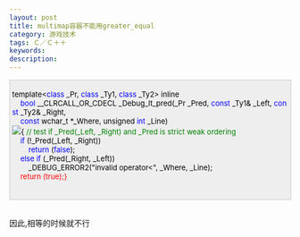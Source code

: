 ```yaml
---
layout: post
title: multimap容器不能用greater_equal
category: 游戏技术
tags: Ｃ／Ｃ＋＋
keywords: 
description: 
---
```


<div
style="border-bottom:#cccccc 1px solid;border-left:#cccccc 1px solid;padding-bottom:4px;background-color:#eeeeee;padding-left:4px;width:98%;padding-right:5px;font-size:13px;word-break:break-all;border-top:#cccccc 1px solid;border-right:#cccccc 1px solid;padding-top:4px;">

<span style="color:#000000;">template</span><span
style="color:#000000;">\<</span><span
style="color:#0000ff;">class</span><span
style="color:#000000;"> \_Pr, </span><span
style="color:#0000ff;">class</span><span
style="color:#000000;"> \_Ty1, </span><span
style="color:#0000ff;">class</span><span
style="color:#000000;"> \_Ty2</span><span
style="color:#000000;">\></span><span style="color:#000000;"> inline\
     </span><span style="color:#0000ff;">bool</span><span
style="color:#000000;"> \_\_CLRCALL\_OR\_CDECL \_Debug\_lt\_pred(\_Pr \_Pred, </span><span
style="color:#0000ff;">const</span><span
style="color:#000000;"> \_Ty1</span><span
style="color:#000000;">&</span><span
style="color:#000000;"> \_Left, </span><span
style="color:#0000ff;">const</span><span
style="color:#000000;"> \_Ty2</span><span
style="color:#000000;">&</span><span style="color:#000000;"> \_Right,\
     </span><span style="color:#0000ff;">const</span><span
style="color:#000000;"> wchar\_t </span><span
style="color:#000000;">\*</span><span
style="color:#000000;">\_Where, unsigned </span><span
style="color:#0000ff;">int</span><span style="color:#000000;"> \_Line)\
 ![](/Images/OutliningIndicators/ContractedBlock.gif)</span><span
id="Codehighlighter1_185_400_Closed_Text"
style="border-bottom:#808080 1px solid;border-left:#808080 1px solid;background-color:#ffffff;display:none;border-top:#808080 1px solid;border-right:#808080 1px solid;">![](http://www.cppblog.com/Images/dot.gif)</span><span
id="Codehighlighter1_185_400_Open_Text"><span
style="color:#000000;">{ </span><span
style="color:#008000;">//</span><span
style="color:#008000;"> test if \_Pred(\_Left, \_Right) and \_Pred is strict weak ordering</span><span
style="color:#008000;">\
 </span><span style="color:#000000;">    </span><span
style="color:#0000ff;">if</span><span
style="color:#000000;"> (</span><span
style="color:#000000;">!</span><span
style="color:#000000;">\_Pred(\_Left, \_Right))\
         </span><span style="color:#0000ff;">return</span><span
style="color:#000000;"> (</span><span
style="color:#0000ff;">false</span><span style="color:#000000;">);\
     </span><span style="color:#0000ff;">else</span><span
style="color:#000000;"> </span><span
style="color:#0000ff;">if</span><span
style="color:#000000;"> (\_Pred(\_Right, \_Left))\
         \_DEBUG\_ERROR2(</span><span
style="color:#000000;">"</span><span
style="color:#000000;">invalid operator\<</span><span
style="color:#000000;">"</span><span
style="color:#000000;">, \_Where, \_Line);\
     </span><span style="color:red;">return</span><span
style="color:red;"> (</span><span style="color:red;">true</span><span
style="color:red;">);</span><span style="color:red;">}</span><span
style="color:#000000;">\
 </span></span><span style="color:#000000;">\
 </span>

</div>

\
 因此,相等的时候就不行






